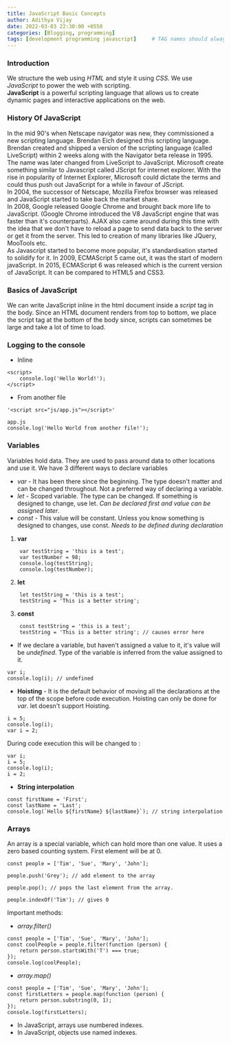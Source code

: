 ```yaml
---
title: JavaScript Basic Concepts
author: Adithya Vijay
date: 2022-03-03 22:30:00 +0550
categories: [Blogging, programming]
tags: [development programming javascript]     # TAG names should always be lowercase
---
```


### Introduction
We structure the web using *HTML* and style it using *CSS*. We use *JavaScript* to power the web with scripting. <br>
**JavaScript** is a powerful scripting language that allows us to create dynamic pages and interactive applications on the web.

### History Of JavaScript
In the mid 90's when Netscape navigator was new, they commissioned a new scripting language. Brendan Eich designed this scripting language. Brendan created and shipped a version of the scripting language (called LiveScript) within 2 weeks along with the Navigator beta release in 1995. <br>
The name was later changed from LiveScript to JavaScript. Microsoft create something similar to Javascript called JScript for internet explorer. With the rise in popularity of Internet Explorer, Microsoft could dictate the terms and could thus push out JavaScript for a while in favour of JScript. <br>
In 2004, the successor of Netscape, Mozilla Firefox browser was released and JavaScript started to take back the market share. <br>
In 2008, Google released Google Chrome and brought back more life to JavaScript. (Google Chrome introduced the V8 JavaScript engine that was faster than it's counterparts). AJAX also came around during this time with the idea that we don't have to reload a page to send data back to the server or get it from the server. This led to creation of many libraries like JQuery, MooTools etc. <br>
As Javascript started to become more popular, it's standardisation started to solidify for it. In 2009, ECMAScript 5 came out, it was the start of modern javaScript. In 2015, ECMAScript 6 was released which is the current version of JavaScript. It can be compared to HTML5 and CSS3.

### Basics of JavaScript
We can write JavaScript inline in the html document inside a *script* tag in the body. Since an HTML document renders from top to bottom, we place the script tag at the bottom of the body since, scripts can sometimes be large and take a lot of time to load.

### Logging to the console 
- Inline
```
<script>
    console.log('Hello World!');
</script>
```
- From another file
```
'<script src="js/app.js"></script>'

app.js
console.log('Hello World from another file!');
```

### Variables
Variables hold data. They are used to pass around data to other locations and use it. We have 3 different ways to declare variables
- *var* - It has been there since the beginning. The type doesn't matter and can be changed throughout. Not a preferred way of declaring a variable.
- *let* - Scoped variable. The type can be changed. If something is designed to change, use let. *Can be declared first and value can be assigned later*.
- *const* - This value will be constant. Unless you know something is designed to changes, use const. *Needs to be defined during declaration*

1. **var**
```
    var testString = 'this is a test';
    var testNumber = 98;
    console.log(testString);
    console.log(testNumber);
```
2. **let**
```
    let testString = 'this is a test';
    testString = 'This is a better string';
```
3. **const**
```
    const testString = 'this is a test';
    testString = 'This is a better string'; // causes error here
```
- If we declare a variable, but haven't assigned a value to it, it's value will be *undefined*. Type of the variable is inferred from the value assigned to it.
```
var i;
console.log(i); // undefined
```

- **Hoisting** - It is the default behavior of moving all the declarations at the top of the scope before code execution. Hoisting can only be done for *var*. let doesn't support Hoisting.
```
i = 5;
console.log(i);
var i = 2;
```
During code execution this will be changed to :
```
var i;
i = 5;
console.log(i);
i = 2;
```

- **String interpolation** 
```
const firstName = 'First';
const lastName = 'Last';
console.log(`Hello ${firstName} ${lastName}`); // string interpolation
```

### Arrays
An array is a special variable, which can hold more than one value.
It uses a zero based counting system. First element will be at 0.
```
const people = ['Tim', 'Sue', 'Mary', 'John'];

people.push('Grey'); // add element to the array

people.pop(); // pops the last element from the array.

people.indexOf('Tim'); // gives 0
```
Important methods:
- *array.filter()*
```
const people = ['Tim', 'Sue', 'Mary', 'John'];
const coolPeople = people.filter(function (person) {
    return person.startsWith('T') === true;
});
console.log(coolPeople);
```
- *array.map()*
```
const people = ['Tim', 'Sue', 'Mary', 'John'];
const firstLetters = people.map(function (person) {
    return person.substring(0, 1);
});
console.log(firstLetters);
```
- In JavaScript, arrays use numbered indexes.
- In JavaScript, objects use named indexes.